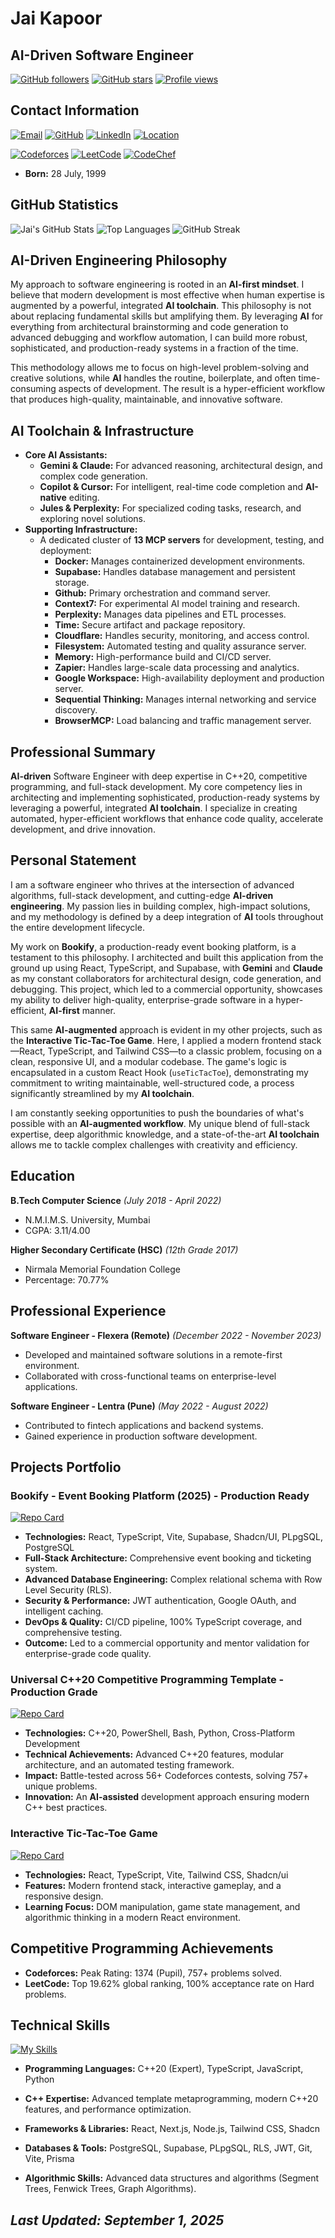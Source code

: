 # Jai Kapoor

## **AI**-Driven Software Engineer

[![GitHub followers](https://img.shields.io/github/followers/jaipkapoor99?label=Followers&style=social)](https://github.com/jaipkapoor99)
[![GitHub stars](https://img.shields.io/github/stars/jaipkapoor99?label=Stars&style=social)](https://github.com/jaipkapoor99)
[![Profile views](https://komarev.com/ghpvc/?username=jaipkapoor99&color=brightgreen&style=flat-square&label=Profile+Views)](https://github.com/jaipkapoor99)

## Contact Information

[![Email](https://img.shields.io/badge/Email-jaipkapoor99%40gmail.com-red?style=for-the-badge&logo=gmail&logoColor=white)](mailto:jaipkapoor99@gmail.com)
[![GitHub](https://img.shields.io/badge/GitHub-jaipkapoor99-black?style=for-the-badge&logo=github&logoColor=white)](https://github.com/jaipkapoor99)
[![LinkedIn](https://img.shields.io/badge/LinkedIn-jaipkapoor99-blue?style=for-the-badge&logo=linkedin&logoColor=white)](https://www.linkedin.com/in/jaipkapoor99/)
[![Location](https://img.shields.io/badge/Location-Mumbai%2C%20India-green?style=for-the-badge&logo=googlemaps&logoColor=white)](https://www.google.com/maps/place/Mumbai,+Maharashtra,+India)
<!-- markdownlint-disable MD013 -->
[![Codeforces](https://img.shields.io/badge/Codeforces-jaipkapoor-blue?style=for-the-badge&logo=codeforces&logoColor=white)](https://codeforces.com/profile/jaipkapoor)
[![LeetCode](https://img.shields.io/badge/LeetCode-jaipkapoor99-orange?style=for-the-badge&logo=leetcode&logoColor=white)](https://leetcode.com/jaipkapoor99/)
[![CodeChef](https://img.shields.io/badge/CodeChef-jaipkapoor99-blue?style=for-the-badge&logo=codechef&logoColor=white)](https://www.codechef.com/users/jaipkapoor99)
<!-- markdownlint-enable MD013 -->

- **Born:** 28 July, 1999

## GitHub Statistics

![Jai's GitHub Stats](https://github-readme-stats.vercel.app/api?username=jaipkapoor99&show_icons=true&theme=radical&hide_border=true&count_private=true)
![Top Languages](https://github-readme-stats.vercel.app/api/top-langs/?username=jaipkapoor99&layout=compact&theme=radical&hide_border=true)
![GitHub Streak](https://streak-stats.demolab.com/?user=jaipkapoor99&theme=radical&hide_border=true)

## **AI**-Driven Engineering Philosophy

My approach to software engineering is rooted in an **AI-first mindset**. I
believe that modern development is most effective when human expertise is
augmented by a powerful, integrated **AI toolchain**. This philosophy is not
about replacing fundamental skills but amplifying them. By leveraging **AI**
for everything from architectural brainstorming and code generation to advanced
debugging and workflow automation, I can build more robust, sophisticated, and
production-ready systems in a fraction of the time.

This methodology allows me to focus on high-level problem-solving and creative
solutions, while **AI** handles the routine, boilerplate, and often
time-consuming aspects of development. The result is a hyper-efficient
workflow that produces high-quality, maintainable, and innovative software.

## **AI** Toolchain & Infrastructure

- **Core **AI** Assistants:**
  - **Gemini & Claude:** For advanced reasoning, architectural design, and
    complex code generation.
  - **Copilot & Cursor:** For intelligent, real-time code completion and
    **AI-native** editing.
  - **Jules & Perplexity:** For specialized coding tasks, research, and
    exploring novel solutions.
- **Supporting Infrastructure:**
  - A dedicated cluster of **13 MCP servers** for development, testing, and
    deployment:
    - **Docker:** Manages containerized development environments.
    - **Supabase:** Handles database management and persistent storage.
    - **Github:** Primary orchestration and command server.
    - **Context7:** For experimental AI model training and research.
    - **Perplexity:** Manages data pipelines and ETL processes.
    - **Time:** Secure artifact and package repository.
    - **Cloudflare:** Handles security, monitoring, and access control.
    - **Filesystem:** Automated testing and quality assurance server.
    - **Memory:** High-performance build and CI/CD server.
    - **Zapier:** Handles large-scale data processing and analytics.
    - **Google Workspace:** High-availability deployment and production server.
    - **Sequential Thinking:** Manages internal networking and service
      discovery.
    - **BrowserMCP:** Load balancing and traffic management server.

## Professional Summary

**AI-driven** Software Engineer with deep expertise in C++20, competitive
programming, and full-stack development. My core competency lies in
architecting and implementing sophisticated, production-ready systems by
leveraging a powerful, integrated **AI toolchain**. I specialize in creating
automated, hyper-efficient workflows that enhance code quality, accelerate
development, and drive innovation.

## Personal Statement

I am a software engineer who thrives at the intersection of advanced
algorithms, full-stack development, and cutting-edge **AI-driven engineering**.
My passion lies in building complex, high-impact solutions, and my methodology
is defined by a deep integration of **AI** tools throughout the entire
development lifecycle.

My work on **Bookify**, a production-ready event booking platform, is a
testament to this philosophy. I architected and built this application from
the ground up using React, TypeScript, and Supabase, with **Gemini** and
**Claude** as my constant collaborators for architectural design, code
generation, and debugging. This project, which led to a commercial opportunity,
showcases my ability to deliver high-quality, enterprise-grade software in a
hyper-efficient, **AI-first** manner.

This same **AI-augmented** approach is evident in my other projects, such as
the **Interactive Tic-Tac-Toe Game**. Here, I applied a modern frontend
stack—React, TypeScript, and Tailwind CSS—to a classic problem, focusing on a
clean, responsive UI, and a modular codebase. The game's logic is encapsulated
in a custom React Hook (`useTicTacToe`), demonstrating my commitment to writing
maintainable, well-structured code, a process significantly streamlined by my
**AI toolchain**.

I am constantly seeking opportunities to push the boundaries of what's possible
with an **AI-augmented workflow**. My unique blend of full-stack expertise,
deep algorithmic knowledge, and a state-of-the-art **AI toolchain** allows me
to tackle complex challenges with creativity and efficiency.

## Education

**B.Tech Computer Science** _(July 2018 - April 2022)_

- N.M.I.M.S. University, Mumbai
- CGPA: 3.11/4.00

**Higher Secondary Certificate (HSC)** _(12th Grade 2017)_

- Nirmala Memorial Foundation College
- Percentage: 70.77%

## Professional Experience

**Software Engineer - Flexera (Remote)** _(December 2022 - November 2023)_

- Developed and maintained software solutions in a remote-first environment.
- Collaborated with cross-functional teams on enterprise-level applications.

**Software Engineer - Lentra (Pune)** _(May 2022 - August 2022)_

- Contributed to fintech applications and backend systems.
- Gained experience in production software development.

## Projects Portfolio

### **Bookify** - Event Booking Platform (2025) - Production Ready

[![Repo Card](https://github-readme-stats.vercel.app/api/pin/?username=jaipkapoor99&repo=bookify&theme=radical&hide_border=true)](https://github.com/jaipkapoor99/bookify)

- **Technologies:** React, TypeScript, Vite, Supabase, Shadcn/UI, PLpgSQL,
  PostgreSQL
- **Full-Stack Architecture:** Comprehensive event booking and ticketing system.
- **Advanced Database Engineering:** Complex relational schema with Row Level
  Security (RLS).
- **Security & Performance:** JWT authentication, Google OAuth, and intelligent
  caching.
- **DevOps & Quality:** CI/CD pipeline, 100% TypeScript coverage, and
  comprehensive testing.
- **Outcome:** Led to a commercial opportunity and mentor validation for
  enterprise-grade code quality.

### **Universal C++20 Competitive Programming Template** - Production Grade

[![Repo Card](https://github-readme-stats.vercel.app/api/pin/?username=jaipkapoor99&repo=CP-Template&theme=radical&hide_border=true)](https://github.com/jaipkapoor99/CP-Template)

- **Technologies:** C++20, PowerShell, Bash, Python, Cross-Platform
  Development
- **Technical Achievements:** Advanced C++20 features, modular architecture, and
  an automated testing framework.
- **Impact:** Battle-tested across 56+ Codeforces contests, solving 757+ unique
  problems.
- **Innovation:** An **AI-assisted** development approach ensuring modern C++
  best practices.

### **Interactive Tic-Tac-Toe Game**

[![Repo Card](https://github-readme-stats.vercel.app/api/pin/?username=jaipkapoor99&repo=Tic-Tac-Toe&theme=radical&hide_border=true)](https://github.com/jaipkapoor99/Tic-Tac-Toe)

- **Technologies:** React, TypeScript, Vite, Tailwind CSS, Shadcn/ui
- **Features:** Modern frontend stack, interactive gameplay, and a responsive
  design.
- **Learning Focus:** DOM manipulation, game state management, and algorithmic
  thinking in a modern React environment.

## Competitive Programming Achievements

- **Codeforces:** Peak Rating: 1374 (Pupil), 757+ problems solved.
- **LeetCode:** Top 19.62% global ranking, 100% acceptance rate on Hard problems.

## Technical Skills

<!-- markdownlint-disable MD013 -->
[![My Skills](https://skillicons.dev/icons?i=cpp,c,python,typescript,javascript,react,nodejs,postgres,supabase,git,github,vscode,powershell,bash&theme=dark)](https://skillicons.dev)
<!-- markdownlint-enable MD013 -->

- **Programming Languages:** C++20 (Expert), TypeScript, JavaScript, Python

- **C++ Expertise:** Advanced template metaprogramming, modern C++20 features,
and performance optimization.

- **Frameworks & Libraries:** React, Next.js, Node.js, Tailwind CSS, Shadcn

- **Databases & Tools:** PostgreSQL, Supabase, PLpgSQL, RLS, JWT, Git, Vite, Prisma

- **Algorithmic Skills:** Advanced data structures and algorithms
(Segment Trees, Fenwick Trees, Graph Algorithms).

## _Last Updated: September 1, 2025_

